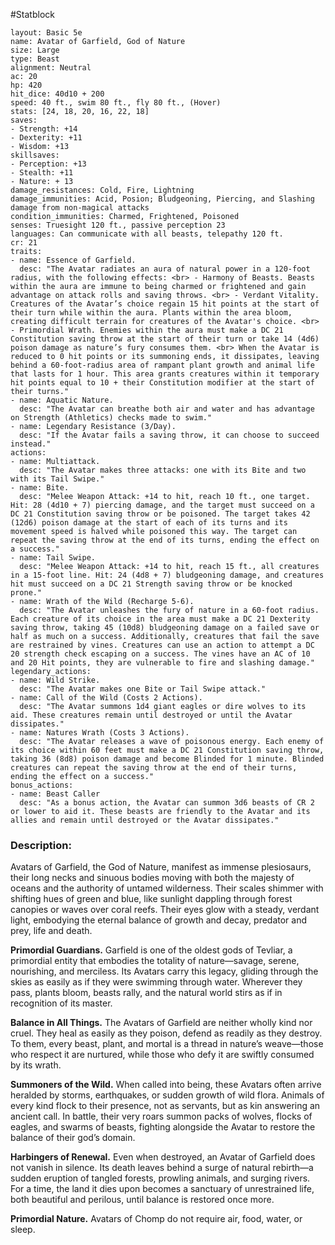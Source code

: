 #Statblock 
```statblock 
layout: Basic 5e 
name: Avatar of Garfield, God of Nature
size: Large
type: Beast
alignment: Neutral
ac: 20
hp: 420
hit_dice: 40d10 + 200
speed: 40 ft., swim 80 ft., fly 80 ft., (Hover)
stats: [24, 18, 20, 16, 22, 18]
saves: 
- Strength: +14
- Dexterity: +11
- Wisdom: +13
skillsaves: 
- Perception: +13
- Stealth: +11
- Nature: + 13
damage_resistances: Cold, Fire, Lightning
damage_immunities: Acid, Posion; Bludgeoning, Piercing, and Slashing damage from non-magical attacks
condition_immunities: Charmed, Frightened, Poisoned
senses: Truesight 120 ft., passive perception 23
languages: Can communicate with all beasts, telepathy 120 ft.
cr: 21
traits: 
- name: Essence of Garfield.
  desc: "The Avatar radiates an aura of natural power in a 120-foot radius, with the following effects: <br> - Harmony of Beasts. Beasts within the aura are immune to being charmed or frightened and gain advantage on attack rolls and saving throws. <br> - Verdant Vitality. Creatures of the Avatar’s choice regain 15 hit points at the start of their turn while within the aura. Plants within the area bloom, creating difficult terrain for creatures of the Avatar's choice. <br> - Primordial Wrath. Enemies within the aura must make a DC 21 Constitution saving throw at the start of their turn or take 14 (4d6) poison damage as nature’s fury consumes them. <br> When the Avatar is reduced to 0 hit points or its summoning ends, it dissipates, leaving behind a 60-foot-radius area of rampant plant growth and animal life that lasts for 1 hour. This area grants creatures within it temporary hit points equal to 10 + their Constitution modifier at the start of their turns."
- name: Aquatic Nature.
  desc: "The Avatar can breathe both air and water and has advantage on Strength (Athletics) checks made to swim."
- name: Legendary Resistance (3/Day).
  desc: "If the Avatar fails a saving throw, it can choose to succeed instead."
actions: 
- name: Multiattack.
  desc: "The Avatar makes three attacks: one with its Bite and two with its Tail Swipe."
- name: Bite.
  desc: "Melee Weapon Attack: +14 to hit, reach 10 ft., one target. Hit: 28 (4d10 + 7) piercing damage, and the target must succeed on a DC 21 Constitution saving throw or be poisoned. The target takes 42 (12d6) poison damage at the start of each of its turns and its movement speed is halved while poisoned this way. The target can repeat the saving throw at the end of its turns, ending the effect on a success."
- name: Tail Swipe.
  desc: "Melee Weapon Attack: +14 to hit, reach 15 ft., all creatures in a 15-foot line. Hit: 24 (4d8 + 7) bludgeoning damage, and creatures hit must succeed on a DC 21 Strength saving throw or be knocked prone."
- name: Wrath of the Wild (Recharge 5-6).
  desc: "The Avatar unleashes the fury of nature in a 60-foot radius. Each creature of its choice in the area must make a DC 21 Dexterity saving throw, taking 45 (10d8) bludgeoning damage on a failed save or half as much on a success. Additionally, creatures that fail the save are restrained by vines. Creatures can use an action to attempt a DC 20 strength check escaping on a success. The vines have an AC of 10 and 20 Hit points, they are vulnerable to fire and slashing damage."
legendary_actions: 
- name: Wild Strike.
  desc: "The Avatar makes one Bite or Tail Swipe attack."
- name: Call of the Wild (Costs 2 Actions).
  desc: "The Avatar summons 1d4 giant eagles or dire wolves to its aid. These creatures remain until destroyed or until the Avatar dissipates."
- name: Natures Wrath (Costs 3 Actions).
  desc: "The Avatar releases a wave of poisonous energy. Each enemy of its choice within 60 feet must make a DC 21 Constitution saving throw, taking 36 (8d8) poison damage and become Blinded for 1 minute. Blinded creatures can repeat the saving throw at the end of their turns, ending the effect on a success."
bonus_actions: 
- name: Beast Caller
  desc: "As a bonus action, the Avatar can summon 3d6 beasts of CR 2 or lower to aid it. These beasts are friendly to the Avatar and its allies and remain until destroyed or the Avatar dissipates."
```

### Description:
Avatars of Garfield, the God of Nature, manifest as immense plesiosaurs, their long necks and sinuous bodies moving with both the majesty of oceans and the authority of untamed wilderness. Their scales shimmer with shifting hues of green and blue, like sunlight dappling through forest canopies or waves over coral reefs. Their eyes glow with a steady, verdant light, embodying the eternal balance of growth and decay, predator and prey, life and death.

**Primordial Guardians.** Garfield is one of the oldest gods of Tevliar, a primordial entity that embodies the totality of nature—savage, serene, nourishing, and merciless. Its Avatars carry this legacy, gliding through the skies as easily as if they were swimming through water. Wherever they pass, plants bloom, beasts rally, and the natural world stirs as if in recognition of its master.

**Balance in All Things.** The Avatars of Garfield are neither wholly kind nor cruel. They heal as easily as they poison, defend as readily as they destroy. To them, every beast, plant, and mortal is a thread in nature’s weave—those who respect it are nurtured, while those who defy it are swiftly consumed by its wrath.

**Summoners of the Wild.** When called into being, these Avatars often arrive heralded by storms, earthquakes, or sudden growth of wild flora. Animals of every kind flock to their presence, not as servants, but as kin answering an ancient call. In battle, their very roars summon packs of wolves, flocks of eagles, and swarms of beasts, fighting alongside the Avatar to restore the balance of their god’s domain.

**Harbingers of Renewal.** Even when destroyed, an Avatar of Garfield does not vanish in silence. Its death leaves behind a surge of natural rebirth—a sudden eruption of tangled forests, prowling animals, and surging rivers. For a time, the land it dies upon becomes a sanctuary of unrestrained life, both beautiful and perilous, until balance is restored once more.

**Primordial Nature.** Avatars of Chomp do not require air, food, water, or sleep.